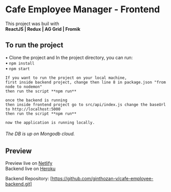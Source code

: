 # Cafe Employee Manager - Frontend
This project was buil with <br /> 
**ReactJS | Redux | AG Grid | Fromik**

## To run the project

• Clone the project and In the project directory, you can run: <br />
• `npm install` <br />
• `npm start`

```
If you want to run the project on your local machine, 
first inside backend project, change then line 8 in package.json "from node to nodemon"
then run the script **npm run**

once the backend is running
then inside frontend project go to src/api/index.js change the baseUrl to http://localhost:5000
then run the script **npm run**

now the application is running locally.
```
###### The DB is up on Mongodb cloud.

## Preview

Preview live on [Netlify](https://calculate-everything.netlify.app/) <br />
Backend live on [Heroku](https://cafe-employee.herokuapp.com/)

Backend Repository: [https://github.com/ginthozan-v/cafe-employee-backend.git]
